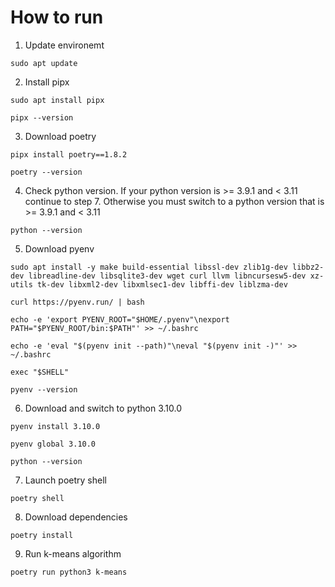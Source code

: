 # How to run
1) Update environemt
```
sudo apt update
```

2) Install pipx
```
sudo apt install pipx

pipx --version
```

3) Download poetry
```
pipx install poetry==1.8.2

poetry --version
```

4) Check python version. If your python version is >= 3.9.1 and < 3.11 continue to step 7. Otherwise you must switch to a python version that is >= 3.9.1 and < 3.11
```
python --version
```

5) Download pyenv
```
sudo apt install -y make build-essential libssl-dev zlib1g-dev libbz2-dev libreadline-dev libsqlite3-dev wget curl llvm libncursesw5-dev xz-utils tk-dev libxml2-dev libxmlsec1-dev libffi-dev liblzma-dev

curl https://pyenv.run/ | bash

echo -e 'export PYENV_ROOT="$HOME/.pyenv"\nexport PATH="$PYENV_ROOT/bin:$PATH"' >> ~/.bashrc

echo -e 'eval "$(pyenv init --path)"\neval "$(pyenv init -)"' >> ~/.bashrc

exec "$SHELL"

pyenv --version
```

6) Download and switch to python 3.10.0
```
pyenv install 3.10.0

pyenv global 3.10.0

python --version
```

7) Launch poetry shell
```
poetry shell
```

8) Download dependencies
```
poetry install
```

9) Run k-means algorithm
```
poetry run python3 k-means
```
